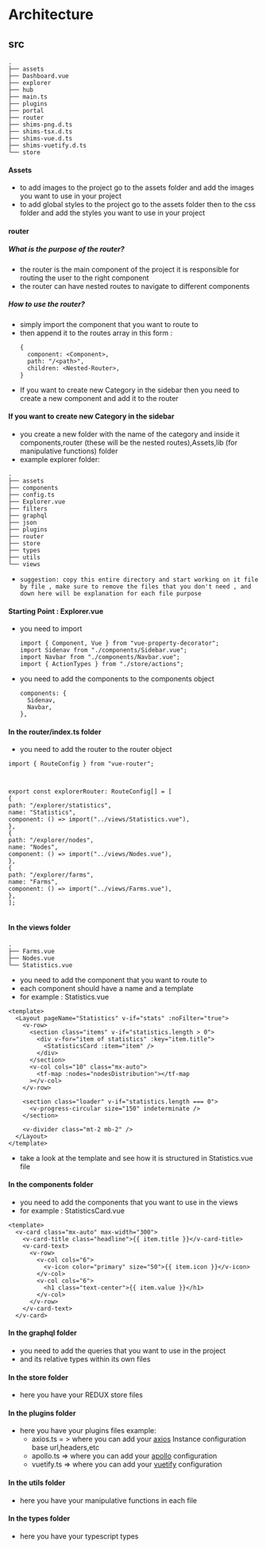 # Architecture

## src

```
.
├── assets
├── Dashboard.vue
├── explorer
├── hub
├── main.ts
├── plugins
├── portal
├── router
├── shims-png.d.ts
├── shims-tsx.d.ts
├── shims-vue.d.ts
├── shims-vuetify.d.ts
└── store
```

#### Assets

- to add images to the project go to the assets folder and add the images you want to use in your project
- to add global styles to the project go to the assets folder then to the css folder and add the styles you want to use in your project

#### router

##### What is the purpose of the router?

- the router is the main component of the project it is responsible for routing the user to the right component
- the router can have nested routes to navigate to different components

##### How to use the router?

- simply import the component that you want to route to
- then append it to the routes array in this form :
  ```
  {
    component: <Component>,
    path: "/<path>",
    children: <Nested-Router>,
  }
  ```
- If you want to create new Category in the sidebar then you need to create a new component and add it to the router

#### If you want to create new Category in the sidebar

- you create a new folder with the name of the category and inside it components,router (these will be the nested routes),Assets,lib (for manipulative functions) folder
- example explorer folder:

```
.
├── assets
├── components
├── config.ts
├── Explorer.vue
├── filters
├── graphql
├── json
├── plugins
├── router
├── store
├── types
├── utils
└── views
```

- `suggestion: copy this entire directory and start working on it file by file , make sure to remove the files that you don't need , and down here will be explanation for each file purpose`

#### Starting Point : Explorer.vue

- you need to import

  ```
  import { Component, Vue } from "vue-property-decorator";
  import Sidenav from "./components/Sidebar.vue";
  import Navbar from "./components/Navbar.vue";
  import { ActionTypes } from "./store/actions";
  ```

- you need to add the components to the components object
  ```
  components: {
    Sidenav,
    Navbar,
  },
  ```

#### In the router/index.ts folder

- you need to add the router to the router object

```
import { RouteConfig } from "vue-router";



export const explorerRouter: RouteConfig[] = [
{
path: "/explorer/statistics",
name: "Statistics",
component: () => import("../views/Statistics.vue"),
},
{
path: "/explorer/nodes",
name: "Nodes",
component: () => import("../views/Nodes.vue"),
},
{
path: "/explorer/farms",
name: "Farms",
component: () => import("../views/Farms.vue"),
},
];


```

#### In the views folder

```
.
├── Farms.vue
├── Nodes.vue
└── Statistics.vue
```

- you need to add the component that you want to route to
- each component should have a name and a template
- for example : Statistics.vue

```
<template>
  <Layout pageName="Statistics" v-if="stats" :noFilter="true">
    <v-row>
      <section class="items" v-if="statistics.length > 0">
        <div v-for="item of statistics" :key="item.title">
          <StatisticsCard :item="item" />
        </div>
      </section>
      <v-col cols="10" class="mx-auto">
        <tf-map :nodes="nodesDistribution"></tf-map
      ></v-col>
    </v-row>

    <section class="loader" v-if="statistics.length === 0">
      <v-progress-circular size="150" indeterminate />
    </section>

    <v-divider class="mt-2 mb-2" />
  </Layout>
</template>
```

- take a look at the template and see how it is structured in Statistics.vue file

#### In the components folder

- you need to add the components that you want to use in the views
- for example : StatisticsCard.vue

```
<template>
  <v-card class="mx-auto" max-width="300">
    <v-card-title class="headline">{{ item.title }}</v-card-title>
    <v-card-text>
      <v-row>
        <v-col cols="6">
          <v-icon color="primary" size="50">{{ item.icon }}</v-icon>
        </v-col>
        <v-col cols="6">
          <h1 class="text-center">{{ item.value }}</h1>
        </v-col>
      </v-row>
    </v-card-text>
  </v-card>
```

#### In the graphql folder

- you need to add the queries that you want to use in the project
- and its relative types within its own files

#### In the store folder

- here you have your REDUX store files

#### In the plugins folder

- here you have your plugins files example:
  - axios.ts = > where you can add your <a href="https://axios-http.com/docs/instance">axios</a> Instance configuration base url,headers,etc
  - apollo.ts => where you can add your <a href="https://www.apollographql.com/docs/">apollo</a>
    configuration
  - vuetify.ts => where you can add your <a href="https://vuetifyjs.com/en/getting-started/quick-start/">vuetify</a> configuration

#### In the utils folder

- here you have your manipulative functions in each file

#### In the types folder

- here you have your typescript types
